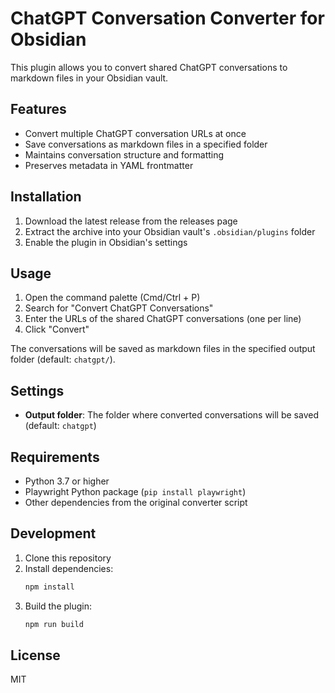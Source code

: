 # ChatGPT Conversation Converter for Obsidian

This plugin allows you to convert shared ChatGPT conversations to markdown files in your Obsidian vault.

## Features

- Convert multiple ChatGPT conversation URLs at once
- Save conversations as markdown files in a specified folder
- Maintains conversation structure and formatting
- Preserves metadata in YAML frontmatter

## Installation

1. Download the latest release from the releases page
2. Extract the archive into your Obsidian vault's `.obsidian/plugins` folder
3. Enable the plugin in Obsidian's settings

## Usage

1. Open the command palette (Cmd/Ctrl + P)
2. Search for "Convert ChatGPT Conversations"
3. Enter the URLs of the shared ChatGPT conversations (one per line)
4. Click "Convert"

The conversations will be saved as markdown files in the specified output folder (default: `chatgpt/`).

## Settings

- **Output folder**: The folder where converted conversations will be saved (default: `chatgpt`)

## Requirements

- Python 3.7 or higher
- Playwright Python package (`pip install playwright`)
- Other dependencies from the original converter script

## Development

1. Clone this repository
2. Install dependencies:
   ```bash
   npm install
   ```
3. Build the plugin:
   ```bash
   npm run build
   ```

## License

MIT
